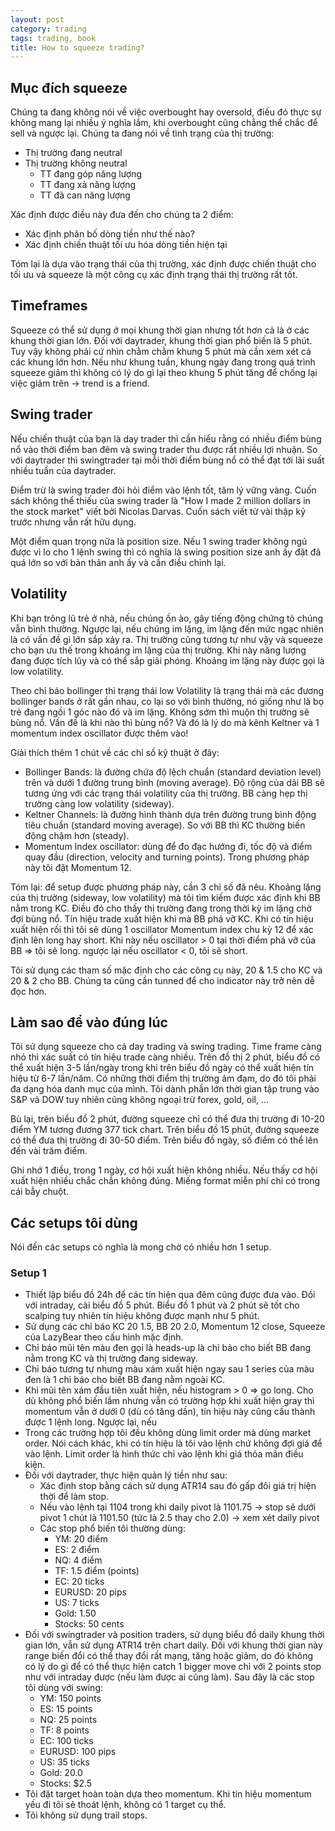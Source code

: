 ```yaml
---
layout: post
category: trading
tags: trading, book
title: How to squeeze trading?
---
```


## Mục đích squeeze
Chúng ta đang không nói về việc overbought hay oversold, điều đó thực sự không mang lại nhiều ý nghĩa lắm, khi overbought cũng chẳng thể chắc để sell và ngược lại. Chúng ta đang nói về tình trạng của thị trường: 
- Thị trường đang neutral
- Thị trường không neutral
    - TT đang góp năng lượng
    - TT đang xả năng lượng
    - TT đã can năng lượng

Xác định được điều này đưa đến cho chúng ta 2 điểm:
- Xác định phân bố dòng tiền như thế nào?
- Xác định chiến thuật tối ưu hóa dòng tiền hiện tại

Tóm lại là dựa vào trạng thái của thị trường, xác định được chiến thuật cho tối ưu và squeeze là một công cụ xác định trạng thái thị trường rất tốt.

## Timeframes
Squeeze có thể sử dụng ở mọi khung thời gian nhưng tốt hơn cả là ở các khung thời gian lớn. Đối với daytrader, khung thời gian phổ biến là 5 phút. Tuy vậy không phải cứ nhìn chằm chằm khung 5 phút mà cần xem xét cả các khung lớn hơn. Nếu như khung tuần, khung ngày đang trong quá trình squeeze giảm thì không có lý do gì lại theo khung 5 phút tăng để chống lại việc giảm trên -> trend is a friend.

## Swing trader
Nếu chiến thuật của bạn là day trader thì cần hiểu rằng có nhiều điểm bùng nổ vào thời điểm ban đêm và swing trader thu được rất nhiều lợi nhuận. So với daytrader thì swingtrader tại mỗi thời điểm bùng nổ có thể đạt tới lãi suất nhiều tuần của daytrader.

Điểm trừ là swing trader đòi hỏi điểm vào lệnh tốt, tâm lý vững vàng. Cuốn sách không thể thiếu của swing trader là "How I made 2 million dollars in the stock market" viết bởi Nicolas Darvas. Cuốn sách viết từ vài thập kỷ trước nhưng vẫn rất hữu dụng.

Một điểm quan trọng nữa là position size. Nếu 1 swing trader không ngủ được vì lo cho 1 lệnh swing thì có nghĩa là swing position size anh ấy đặt đã quá lớn so với bản thân anh ấy và cần điều chỉnh lại.

## Volatility
Khi bạn trông lũ trẻ ở nhà, nếu chúng ồn ào, gây tiếng động chứng tỏ chúng vẫn bình thường. Ngược lại, nếu chúng im lặng, im lặng đến mức ngạc nhiên là có vấn đề gì lớn sắp xảy ra. Thị trường cũng tương tự như vậy và squeeze cho bạn ưu thế trong khoảng im lặng của thị trường. Khi này năng lượng đang được tích lũy và có thể sắp giải phóng. Khoảng im lặng này được gọi là low volatility.

Theo chỉ báo bollinger thì trạng thái low Volatility là trạng thái mà các đương bollinger bands ở rất gần nhau, co lại so với bình thường, nó giống như là bọ trẻ đang ngồi 1 góc nào đó và im lặng. Không sớm thì muộn thị trường sẽ bùng nổ. Vấn đề là khi nào thì bùng nổ? Và đó là lý do mà kênh Keltner và 1 momentum index oscillator được thêm vào!

Giải thích thêm 1 chút về các chỉ số kỹ thuật ở đây:  
- Bollinger Bands: là đường chứa độ lệch chuẩn (standard deviation level) trên và dưới 1 đường trung bình (moving average). Độ rộng của dải BB sẽ tương ứng với các trạng thái volatility của thị trường. BB càng hẹp thị trường càng low volatility (sideway).
- Keltner Channels: là đường hình thành dựa trên đường trung bình động tiêu chuẩn (standard moving average). So với BB thì KC thường biến động chậm hơn (steady).
- Momentum Index oscillator: dùng để đo đạc hướng đi, tốc độ và điểm quay đầu (direction, velocity and turning points). Trong phương pháp này tôi đặt Momentum 12.

Tóm lại: để setup được phương pháp này, cần 3 chỉ số đã nêu. Khoảng lặng của thị trường (sideway, low volatility) mà tôi tìm kiếm được xác định khi BB nằm trong KC. Điều đó cho thấy thị trường đang trong thời kỳ im lặng chờ đợi bùng nổ. Tín hiệu trade xuất hiện khi mà BB phá vỡ KC. Khi có tín hiệu xuất hiện rồi thì tôi sẽ dùng 1 oscillator Momentum index chu kỳ 12 để xác định lên long hay short. Khi này nếu oscillator > 0 tại thời điểm phá vỡ của BB => tôi sẽ long. ngược lại nếu oscillator < 0, tôi sẽ short. 

Tôi sử dụng các tham số mặc định cho các công cụ này, 20 & 1.5 cho KC và 20 & 2 cho BB. Chúng ta cũng cần tunned để cho indicator này trở nên dễ đọc hơn.

## Làm sao để vào đúng lúc
Tôi sử dụng squeeze cho cả day trading và swing trading. Time frame càng nhỏ thì xác suất có tín hiệu trade càng nhiều. Trên đồ thị 2 phút, biểu đồ có thể xuất hiện 3-5 lần/ngày trong khi trên biểu đồ ngày có thể xuất hiện tín hiệu từ 6-7 lần/năm. Có những thời điểm thị trường ảm đạm, do đó tôi phải đa dạng hóa danh mục của mình. Tôi dành phần lớn thời gian tập trung vào S&P và DOW tuy nhiên cũng không ngoại trừ forex, gold, oil, ...

Bù lại, trên biểu đồ 2 phút, đường squeeze chỉ có thể đưa thị trường đi 10-20 điểm YM tương đương 377 tick chart. Trên biểu đồ 15 phút, đường squeeze có thể đưa thị trường đi 30-50 điểm. Trên biểu đồ ngày, số điểm có thể lên đến vài trăm điểm.

Ghi nhớ 1 điều, trong 1 ngày, cơ hội xuất hiện không nhiều. Nếu thấy cơ hội xuất hiện nhiều chắc chắn không đúng. Miếng format miễn phí chỉ có trong cái bẫy chuột.

## Các setups tôi dùng
Nói đến các setups có nghĩa là mong chờ có nhiều hơn 1 setup.
### Setup 1
- Thiết lập biểu đồ 24h để các tín hiện qua đêm cũng được đưa vào. Đối với intraday, cài biểu đồ 5 phút. Biểu đồ 1 phút và 2 phút sẽ tốt cho scalping tuy nhiên tín hiệu không được mạnh như 5 phút.
- Sử dụng các chỉ báo KC 20 1.5, BB 20 2.0, Momentum 12 close, Squeeze của LazyBear theo cấu hình mặc định.
- Chỉ báo mũi tên màu đen gọi là heads-up là chỉ bảo cho biết BB đang nằm trong KC và thị trường đang sideway.
- Chỉ báo tương tự nhưng màu xám xuất hiện ngay sau 1 series của màu đen là 1 chỉ báo cho biết BB đang nằm ngoài KC.
- Khi mũi tên xám đầu tiên xuất hiện, nếu histogram > 0 => go long. Cho dù không phổ biến lắm nhưng vẫn có trường hợp khi xuất hiện gray thì momentum vẫn ở dưới 0 (dù có tăng dần), tín hiệu này cũng cấu thành được 1 lệnh long. Ngược lại, nếu
- Trong các trường hợp tôi đều không dùng limit order mà dùng market order. Nói cách khác, khi có tín hiệu là tôi vào lệnh chứ không đợi giá để vào lệnh. Limit order là hình thức chỉ vào lệnh khi giá thỏa mãn điều kiện.
- Đối với daytrader, thực hiện quản lý tiền như sau:
    - Xác định stop bằng cách sử dụng ATR14 sau đó gấp đôi giá trị hiện thời để làm stop.
    - Nếu vào lệnh tại 1104 trong khi daily pivot là 1101.75 -> stop sẽ dưới pivot 1 chút là 1101.50 (tức là 2.5 thay cho 2.0) -> xem xét daily pivot
    - Các stop phổ biến tôi thường dùng:
        - YM: 20 điểm
        - ES: 2 điểm
        - NQ: 4 điểm
        - TF: 1.5 điểm (points)
        - EC: 20 ticks
        - EURUSD: 20 pips
        - US: 7 ticks
        - Gold: 1.50
        - Stocks: 50 cents
- Đối với swingtrader và position traders, sử dụng biểu đồ daily khung thời gian lớn, vẫn sử dụng ATR14 trên chart daily. Đối với khung thời gian này range biến đổi có thể thay đổi rất mạng, tăng hoặc giảm, do đó không có lý do gì để có thể thực hiện catch 1 bigger move chỉ với 2 points stop như với intraday được (nếu làm được ai cũng làm). Sau đây là các stop tôi dùng với swing: 
    - YM: 150 points
    - ES: 15 points
    - NQ: 25 points
    - TF: 8 points
    - EC: 100 ticks
    - EURUSD: 100 pips
    - US: 35 ticks
    - Gold: 20.0
    - Stocks: $2.5
- Tôi đặt target hoàn toàn dựa theo momentum. Khi tín hiệu momentum yếu đi tôi sẽ thoát lệnh, không có 1 target cụ thể.
- Tôi không sử dụng trail stops.


